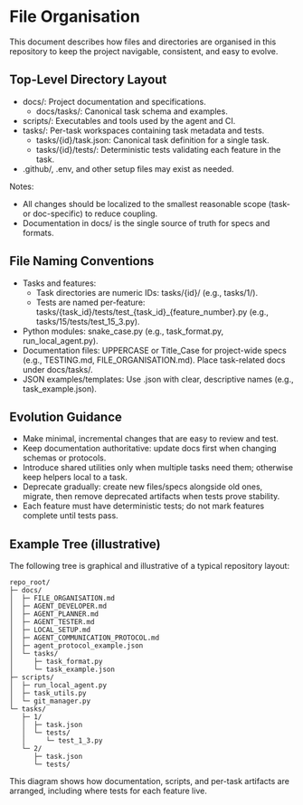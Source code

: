 # File Organisation

This document describes how files and directories are organised in this repository to keep the project navigable, consistent, and easy to evolve.

## Top-Level Directory Layout
- docs/: Project documentation and specifications.
  - docs/tasks/: Canonical task schema and examples.
- scripts/: Executables and tools used by the agent and CI.
- tasks/: Per-task workspaces containing task metadata and tests.
  - tasks/{id}/task.json: Canonical task definition for a single task.
  - tasks/{id}/tests/: Deterministic tests validating each feature in the task.
- .github/, .env, and other setup files may exist as needed.

Notes:
- All changes should be localized to the smallest reasonable scope (task- or doc-specific) to reduce coupling.
- Documentation in docs/ is the single source of truth for specs and formats.

## File Naming Conventions
- Tasks and features:
  - Task directories are numeric IDs: tasks/{id}/ (e.g., tasks/1/).
  - Tests are named per-feature: tasks/{task_id}/tests/test_{task_id}_{feature_number}.py (e.g., tasks/15/tests/test_15_3.py).
- Python modules: snake_case.py (e.g., task_format.py, run_local_agent.py).
- Documentation files: UPPERCASE or Title_Case for project-wide specs (e.g., TESTING.md, FILE_ORGANISATION.md). Place task-related docs under docs/tasks/.
- JSON examples/templates: Use .json with clear, descriptive names (e.g., task_example.json).

## Evolution Guidance
- Make minimal, incremental changes that are easy to review and test.
- Keep documentation authoritative: update docs first when changing schemas or protocols.
- Introduce shared utilities only when multiple tasks need them; otherwise keep helpers local to a task.
- Deprecate gradually: create new files/specs alongside old ones, migrate, then remove deprecated artifacts when tests prove stability.
- Each feature must have deterministic tests; do not mark features complete until tests pass.

## Example Tree (illustrative)
The following tree is graphical and illustrative of a typical repository layout:

```
repo_root/
├─ docs/
│  ├─ FILE_ORGANISATION.md
│  ├─ AGENT_DEVELOPER.md
│  ├─ AGENT_PLANNER.md
│  ├─ AGENT_TESTER.md
│  ├─ LOCAL_SETUP.md
│  ├─ AGENT_COMMUNICATION_PROTOCOL.md
│  ├─ agent_protocol_example.json
│  └─ tasks/
│     ├─ task_format.py
│     └─ task_example.json
├─ scripts/
│  ├─ run_local_agent.py
│  ├─ task_utils.py
│  └─ git_manager.py
└─ tasks/
   ├─ 1/
   │  ├─ task.json
   │  └─ tests/
   │     └─ test_1_3.py
   └─ 2/
      ├─ task.json
      └─ tests/
```

This diagram shows how documentation, scripts, and per-task artifacts are arranged, including where tests for each feature live.
